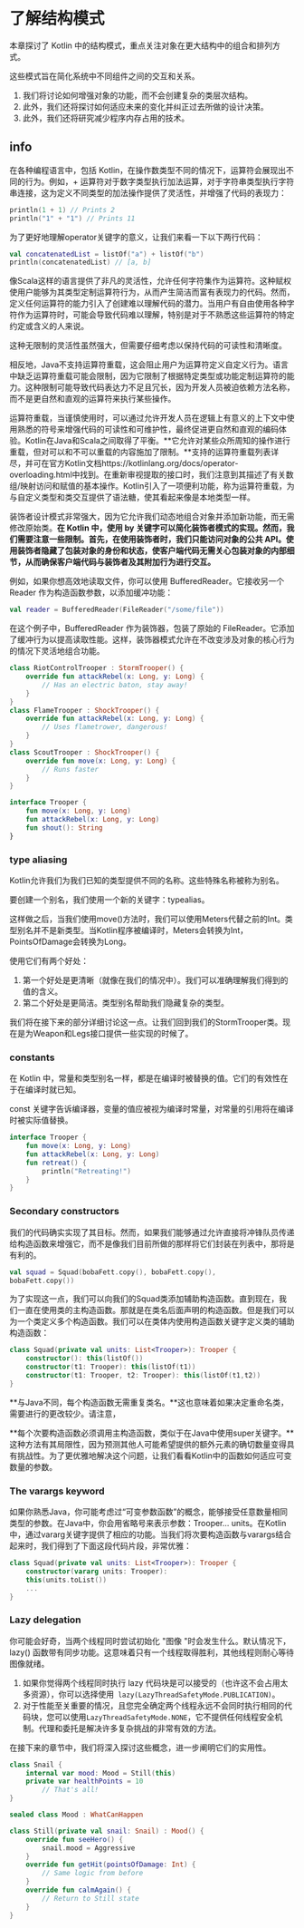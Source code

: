 # 了解结构模式

本章探讨了 Kotlin 中的结构模式，重点关注对象在更大结构中的组合和排列方式。

这些模式旨在简化系统中不同组件之间的交互和关系。

1. 我们将讨论如何增强对象的功能，而不会创建复杂的类层次结构。
2. 此外，我们还将探讨如何适应未来的变化并纠正过去所做的设计决策。
3. 此外，我们还将研究减少程序内存占用的技术。



## info

在各种编程语言中，包括 Kotlin，在操作数类型不同的情况下，运算符会展现出不同的行为。例如，+ 运算符对于数字类型执行加法运算，对于字符串类型执行字符串连接，这为定义不同类型的加法操作提供了灵活性，并增强了代码的表现力：

```kotlin
println(1 + 1) // Prints 2
println("1" + "1") // Prints 11
```

为了更好地理解operator关键字的意义，让我们来看一下以下两行代码：

```kotlin
val concatenatedList = listOf("a") + listOf("b")
println(concatenatedList) // [a, b]
```

像Scala这样的语言提供了非凡的灵活性，允许任何字符集作为运算符。这种赋权使用户能够为其类型定制运算符行为，从而产生简洁而富有表现力的代码。然而，定义任何运算符的能力引入了创建难以理解代码的潜力。当用户有自由使用各种字符作为运算符时，可能会导致代码难以理解，特别是对于不熟悉这些运算符的特定约定或含义的人来说。

这种无限制的灵活性虽然强大，但需要仔细考虑以保持代码的可读性和清晰度。

相反地，Java不支持运算符重载，这会阻止用户为运算符定义自定义行为。语言中缺乏运算符重载可能会限制，因为它限制了根据特定类型或功能定制运算符的能力。这种限制可能导致代码表达力不足且冗长，因为开发人员被迫依赖方法名称，而不是更自然和直观的运算符来执行某些操作。

运算符重载，当谨慎使用时，可以通过允许开发人员在逻辑上有意义的上下文中使用熟悉的符号来增强代码的可读性和可维护性，最终促进更自然和直观的编码体验。Kotlin在Java和Scala之间取得了平衡。**它允许对某些众所周知的操作进行重载，但对可以和不可以重载的内容施加了限制。**支持的运算符重载列表详尽，并可在官方Kotlin文档https://kotlinlang.org/docs/operator-overloading.html中找到。在重新审视提取的接口时，我们注意到其描述了有关数组/映射访问和赋值的基本操作。Kotlin引入了一项便利功能，称为运算符重载，为与自定义类型和类交互提供了语法糖，使其看起来像是本地类型一样。

装饰者设计模式非常强大，因为它允许我们动态地组合对象并添加新功能，而无需修改原始类。**在 Kotlin 中，使用 by 关键字可以简化装饰者模式的实现。然而，我们需要注意一些限制。首先，在使用装饰者时，我们只能访问对象的公共 API。使用装饰者隐藏了包装对象的身份和状态，使客户端代码无需关心包装对象的内部细节，从而确保客户端代码与装饰者及其附加行为进行交互。**

例如，如果你想高效地读取文件，你可以使用 BufferedReader。它接收另一个 Reader 作为构造函数参数，以添加缓冲功能：

```kotlin
val reader = BufferedReader(FileReader("/some/file"))
```

在这个例子中，BufferedReader 作为装饰器，包装了原始的 FileReader。它添加了缓冲行为以提高读取性能。这样，装饰器模式允许在不改变涉及对象的核心行为的情况下灵活地组合功能。



```kotlin
class RiotControlTrooper : StormTrooper() {
    override fun attackRebel(x: Long, y: Long) {
    	// Has an electric baton, stay away!
    }
}
class FlameTrooper : ShockTrooper() {
    override fun attackRebel(x: Long, y: Long) {
    	// Uses flametrower, dangerous!
    }
}
class ScoutTrooper : ShockTrooper() {
    override fun move(x: Long, y: Long) {
    	// Runs faster
    }
}

interface Trooper {
    fun move(x: Long, y: Long)
    fun attackRebel(x: Long, y: Long)
    fun shout(): String
}
```

### type aliasing

Kotlin允许我们为我们已知的类型提供不同的名称。这些特殊名称被称为别名。

要创建一个别名，我们使用一个新的关键字：typealias。

这样做之后，当我们使用move()方法时，我们可以使用Meters代替之前的Int。类型别名并不是新类型。当Kotlin程序被编译时，Meters会转换为Int，PointsOfDamage会转换为Long。

使用它们有两个好处：

1. 第一个好处是更清晰（就像在我们的情况中）。我们可以准确理解我们得到的值的含义。
2. 第二个好处是更简洁。类型别名帮助我们隐藏复杂的类型。

我们将在接下来的部分详细讨论这一点。让我们回到我们的StormTrooper类。现在是为Weapon和Legs接口提供一些实现的时候了。

### constants

在 Kotlin 中，常量和类型别名一样，都是在编译时被替换的值。它们的有效性在于在编译时就已知。

const 关键字告诉编译器，变量的值应被视为编译时常量，对常量的引用将在编译时被实际值替换。 

```kotlin
interface Trooper {
    fun move(x: Long, y: Long)
    fun attackRebel(x: Long, y: Long)
    fun retreat() {
    	println("Retreating!")
    }
}
```

### Secondary constructors

我们的代码确实实现了其目标。然而，如果我们能够通过允许直接将冲锋队员传递给构造函数来增强它，而不是像我们目前所做的那样将它们封装在列表中，那将是有利的。

```kotlin
val squad = Squad(bobaFett.copy(), bobaFett.copy(),
bobaFett.copy())
```

为了实现这一点，我们可以向我们的Squad类添加辅助构造函数。直到现在，我们一直在使用类的主构造函数。那就是在类名后面声明的构造函数。但是我们可以为一个类定义多个构造函数。我们可以在类体内使用构造函数关键字定义类的辅助构造函数：

```kotlin
class Squad(private val units: List<Trooper>): Trooper {
    constructor(): this(listOf())
    constructor(t1: Trooper): this(listOf(t1))
    constructor(t1: Trooper, t2: Trooper): this(listOf(t1,t2))
}
```

**与Java不同，每个构造函数无需重复类名。**这也意味着如果决定重命名类，需要进行的更改较少。请注意，

**每个次要构造函数必须调用主构造函数，类似于在Java中使用super关键字。**这种方法有其局限性，因为预测其他人可能希望提供的额外元素的确切数量变得具有挑战性。为了更优雅地解决这个问题，让我们看看Kotlin中的函数如何适应可变数量的参数。

### The varargs keyword

如果你熟悉Java，你可能考虑过“可变参数函数”的概念，能够接受任意数量相同类型的参数。在Java中，你会用省略号来表示参数：Trooper... units。在Kotlin中，通过vararg关键字提供了相应的功能。当我们将次要构造函数与varargs结合起来时，我们得到了下面这段代码片段，非常优雅：

```kotlin
class Squad(private val units: List<Trooper>): Trooper {
    constructor(vararg units: Trooper):
    this(units.toList())
    ...
}
```

### Lazy delegation

你可能会好奇，当两个线程同时尝试初始化 "图像 "时会发生什么。默认情况下，lazy() 函数带有同步功能。这意味着只有一个线程取得胜利，其他线程则耐心等待图像就绪。



1. 如果你觉得两个线程同时执行 lazy 代码块是可以接受的（也许这不会占用太多资源），你可以选择使用` lazy(LazyThreadSafetyMode.PUBLICATION)`。
2. 对于性能至关重要的情况，且您完全确定两个线程永远不会同时执行相同的代码块，您可以使用`LazyThreadSafetyMode.NONE`，它不提供任何线程安全机制。代理和委托是解决许多复杂挑战的非常有效的方法。

在接下来的章节中，我们将深入探讨这些概念，进一步阐明它们的实用性。



```kotlin
class Snail {
    internal var mood: Mood = Still(this)
    private var healthPoints = 10
        // That's all!
}

sealed class Mood : WhatCanHappen

class Still(private val snail: Snail) : Mood() {
    override fun seeHero() {
    	snail.mood = Aggressive
    }
    override fun getHit(pointsOfDamage: Int) {
    	// Same logic from before 
    }
    override fun calmAgain() {
    	// Return to Still state
    }
}
```

